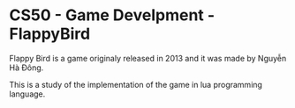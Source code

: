 # CS50 - Game Develpment - FlappyBird

  Flappy Bird is a game originaly released in 2013 and it was made by Nguyễn Hà Đông.
  
  This is a study of the implementation of the game in lua programming language.
